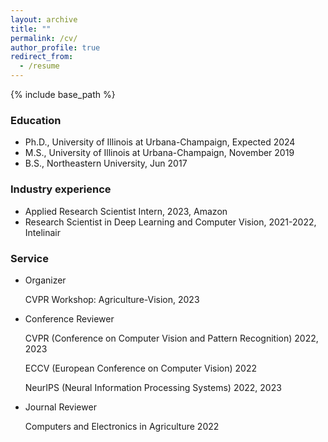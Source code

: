 ```yaml
---
layout: archive
title: ""
permalink: /cv/
author_profile: true
redirect_from:
  - /resume
---
```


{% include base_path %}

<!-- Here is my [CV](http://jingwu6.github.io/files/CV__Jing_W.pdf) -->

### Education
 
* Ph.D., University of Illinois at Urbana-Champaign, Expected 2024
* M.S., University of Illinois at Urbana-Champaign, November 2019
* B.S., Northeastern University,  Jun 2017



### Industry experience

* Applied Research Scientist Intern, 2023, Amazon
* Research Scientist in Deep Learning and Computer Vision, 2021-2022, Intelinair

### Service
* Organizer
  
  CVPR Workshop: Agriculture-Vision, 2023
  
* Conference Reviewer

  CVPR (Conference on Computer Vision and Pattern Recognition) 2022, 2023

  ECCV (European Conference on Computer Vision) 2022

  NeurIPS (Neural Information Processing Systems) 2022, 2023

* Journal Reviewer

  Computers and Electronics in Agriculture 2022
